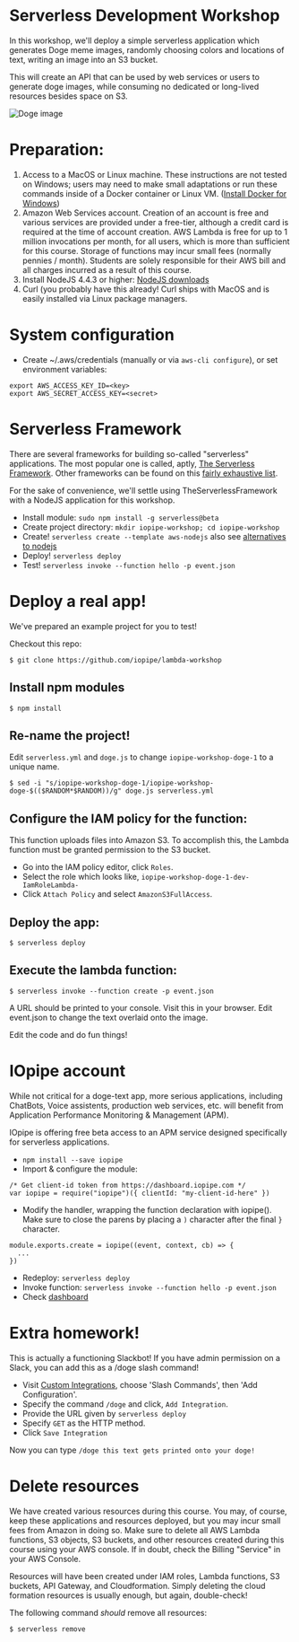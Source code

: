 # Serverless Development Workshop

In this workshop, we'll deploy a simple serverless application which generates Doge meme images,
randomly choosing colors and locations of text, writing an image into an S3 bucket.

This will create an API that can be used by web services or users to generate doge images,
while consuming no dedicated or long-lived resources besides space on S3.

![Doge image](https://s3.amazonaws.com/iopipe-workshop-doge-2/doge-996.jpg)


# Preparation:

1. Access to a MacOS or Linux machine. These instructions are not tested on Windows; users may need to make small adaptations or run these commands inside of a Docker container or Linux VM. ([Install Docker for Windows](https://docs.docker.com/docker-for-windows/))
2. Amazon Web Services account. Creation of an account is free and various services are provided under a free-tier, although a credit card is required at the time of account creation. AWS Lambda is free for up to 1 million invocations per month, for all users, which is more than sufficient for this course. Storage of functions may incur small fees (normally pennies / month).  Students are solely responsible for their AWS bill and all charges incurred as a result of this course.
3. Install NodeJS 4.4.3 or higher: [NodeJS downloads](https://nodejs.org/en/)
4. Curl (you probably have this already! Curl ships with MacOS and is easily installed via Linux package managers.

# System configuration

* Create ~/.aws/credentials (manually or via `aws-cli configure`), or set environment variables:

```
export AWS_ACCESS_KEY_ID=<key>
export AWS_SECRET_ACCESS_KEY=<secret>
```

# Serverless Framework

There are several frameworks for building so-called "serverless" applications. The most
popular one is called, aptly, [The Serverless Framework](http://www.serverless.com). Other
frameworks can be found on this [fairly exhaustive list](https://github.com/anaibol/awesome-serverless).

For the sake of convenience, we'll settle using TheServerlessFramework with a NodeJS application for this workshop.

* Install module: `sudo npm install -g serverless@beta`
* Create project directory: `mkdir iopipe-workshop; cd iopipe-workshop`
* Create! `serverless create --template aws-nodejs` also see [alternatives to nodejs](https://github.com/serverless/serverless/tree/master/lib/plugins/create/templates)
* Deploy! `serverless deploy`
* Test!   `serverless invoke --function hello -p event.json`

# Deploy a real app!

We've prepared an example project for you to test!

Checkout this repo:

```
$ git clone https://github.com/iopipe/lambda-workshop
```

## Install npm modules

```
$ npm install
```

## Re-name the project!

Edit `serverless.yml` and `doge.js` to change `iopipe-workshop-doge-1` to a unique name.

```
$ sed -i "s/iopipe-workshop-doge-1/iopipe-workshop-doge-$(($RANDOM*$RANDOM))/g" doge.js serverless.yml
```

## Configure the IAM policy for the function:

This function uploads files into Amazon S3. To accomplish this, the Lambda function must
be granted permission to the S3 bucket.

- Go into the IAM policy editor, click `Roles`.
- Select the role which looks like, `iopipe-workshop-doge-1-dev-IamRoleLambda-`
- Click `Attach Policy` and select `AmazonS3FullAccess`.

## Deploy the app:

```
$ serverless deploy
```

## Execute the lambda function:

```
$ serverless invoke --function create -p event.json
```

A URL should be printed to your console. Visit this in your browser. Edit event.json to change the
text overlaid onto the image.

Edit the code and do fun things!

# IOpipe account

While not critical for a doge-text app, more serious applications, including
ChatBots, Voice assistents, production web services, etc. will benefit from
Application Performance Monitoring & Management (APM).

IOpipe is offering free beta access to an APM service designed specifically
for serverless applications.

* `npm install --save iopipe`
* Import & configure the module:

```
/* Get client-id token from https://dashboard.iopipe.com */
var iopipe = require("iopipe")({ clientId: "my-client-id-here" })
```

* Modify the handler, wrapping the function declaration with iopipe(). Make sure to close the parens by placing a `)` character after the final `}` character.

```
module.exports.create = iopipe((event, context, cb) => {
  ...
})
```

* Redeploy: `serverless deploy`
* Invoke function: `serverless invoke --function hello -p event.json`
* Check [dashboard](https://dashboard.iopipe.com)

# Extra homework!

This is actually a functioning Slackbot! If you have admin permission on a Slack, you can add this as a /doge slash command!

- Visit [Custom Integrations](https://iopipe.slack.com/apps/manage/custom-integrations), choose 'Slash Commands', then 'Add Configuration'.
- Specify the command `/doge` and click, `Add Integration`.
- Provide the URL given by `serverless deploy`
- Specify `GET` as the HTTP method.
- Click `Save Integration`

Now you can type `/doge this text gets printed onto your doge!`

# Delete resources

We have created various resources during this course. You may, of course, keep these applications and resources deployed, but you may incur small fees from Amazon in doing so. Make sure to delete all AWS Lambda functions, S3 objects, S3 buckets, and other resources created during this course using your AWS console. If in doubt, check the Billing "Service" in your AWS Console.

Resources will have been created under IAM roles, Lambda functions, S3 buckets, API Gateway, and Cloudformation. Simply deleting the cloud formation resources is usually enough, but again, double-check!

The following command *should* remove all resources:

```
$ serverless remove
```
